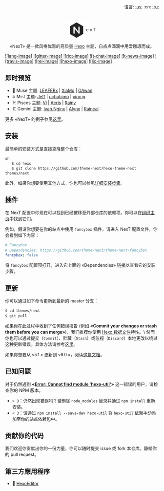 <div align="right">
  语言: <a title="英语" href="../../README.md">:us:</a> :cn:
<a title="俄语" href="../../docs/ru/README.md">:ru:</a></div>

# 

<div align="center">
  <a title="Go to homepage" href="https://theme-next.org"><img align="center" width="56" height="56" src="https://raw.githubusercontent.com/theme-next/hexo-theme-next/master/source/images/logo.svg?sanitize=true" /></a> e x T
</div>

<p align="center">«NexT» 是一款风格优雅的高质量 <a href="http://hexo.io">Hexo</a> 主题，自点点滴滴中用爱雕琢而成。</p>

[![lang-image]](https://gitlocalize.com/repo/698) [![gitter-image]](https://gitter.im/theme-next) [![riot-image]](https://riot.im/app/#/room/#NexT:matrix.org) [![t-chat-image]](https://t.me/joinchat/GUNHXA-vZkgSMuimL1VmMw) [![t-news-image]](https://t.me/theme_next) [![travis-image]](https://travis-ci.org/theme-next/hexo-theme-next?branch=master "Travis CI [Linux]") [![rel-image]](https://github.com/theme-next/hexo-theme-next/releases) [![hexo-image]](http://hexo.io) [![lic-image]](https://github.com/theme-next/hexo-theme-next/blob/master/LICENSE.md)

## 即时预览

* :heart_decoration: Muse 主题: [LEAFERx](https://leaferx.online) | [XiaMo](https://notes.wanghao.work) | [OAwan](https://oawan.me)
* :six_pointed_star: Mist 主题: [Jeff](https://blog.zzbd.org) | [uchuhimo](http://uchuhimo.me) | [xirong](http://www.ixirong.com)
* :pisces: Pisces 主题: [Vi](http://notes.iissnan.com) | [Acris](https://acris.me) | [Rainy](https://rainylog.com)
* :gemini: Gemini 主题: [Ivan.Nginx](https://almostover.ru) | [Alynx](http://sh.alynx.xyz) | [Raincal](https://raincal.top)

更多 «NexT» 的例子参见[这里](https://github.com/iissnan/hexo-theme-next/issues/119)。

## 安装

最简单的安装方式是直接克隆整个仓库：

    sh
       $ cd hexo
       $ git clone https://github.com/theme-next/hexo-theme-next themes/next

此外，如果你想要使用其他方式，你也可以参见[详细安装步骤](https://github.com/theme-next/hexo-theme-next/blob/master/docs/zh-Hans/INSTALLATION.md)。

## 插件

在 NexT 配置中你现在可以找到已经被移至外部仓库的依赖项。你可以在[组织主页](https://github.com/theme-next)中找到它们。

例如，假设你想要在你的站点中使用 `fancybox` 插件，请进入 NexT 配置文件，你会看到如下内容：

```yml
# Fancybox
# Dependencies: https://github.com/theme-next/theme-next-fancybox
fancybox: false
```

将 `fancybox` 配置项打开，进入它上面的 «Dependencies» 链接以查看它的安装步骤。

## 更新

你可以通过如下命令更新到最新的 master 分支：

```sh
$ cd themes/next
$ git pull
```

如果你在此过程中收到了任何错误报告 (例如 **«Commit your changes or stash them before you can merge»**)，我们推荐你使用 [Hexo 数据文件](https://github.com/theme-next/hexo-theme-next/blob/master/docs/zh-Hans/DATA-FILES.md)特性。\ 然而你也可以通过提交（`Commit`）、贮藏（`Stash`）或忽视（`Discard`）本地更改以绕过这种更新错误。具体方法请参考[这里](https://stackoverflow.com/a/15745424/5861495)。

如果你想要从 v5.1.x 更新到 v6.0.x，阅读[这篇文档](https://github.com/theme-next/hexo-theme-next/blob/master/docs/zh-Hans/UPDATE-FROM-5.1.X.md)。

## 已知问题

对于仍然遇到 **«[Error: Cannot find module 'hexo-util'](https://github.com/iissnan/hexo-theme-next/issues/1490)»** 这一错误的用户，请检查你的 NPM 版本。

* `> 3`：仍然出现错误吗？请删除 `node_modules` 目录并通过 `npm install` 重新安装。
* `< 3`：请通过 `npm install --save-dev hexo-util` 将 `hexo-util` 依赖手动添加至你的站点依赖包中。

## 贡献你的代码

我们欢迎你贡献出你的一份力量，你可以随时提交 issue 或 fork 本仓库。静候你的 pull request。

## 第三方應用程序

* :triangular_flag_on_post: <a title="Hexo Markdown 编辑器" href="https://github.com/zhuzhuyule/HexoEditor" target="_blank">HexoEditor</a>

<!--[rel-image]: https://img.shields.io/github/release/theme-next/hexo-theme-next.svg-->

<!--[mnt-image]: https://img.shields.io/maintenance/yes/2018.svg-->